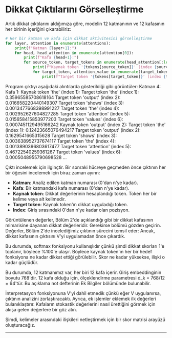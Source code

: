 # Dikkat Çıktılarını Görselleştirme

Artık dikkat çıktılarını aldığımıza göre, modelin 12 katmanının ve 12 kafasının her birinin içeriğini çıkarabiliriz:

```python
# Her bir katman ve kafa için dikkat aktivitesini görselleştirme
for layer, attention in enumerate(attentions):
    print(f"Katman {layer+1}:")
    for head, head_attention in enumerate(attention[0]):
        print(f"Kafa {head+1}:")
        for source_token, target_tokens in enumerate(head_attention[:len(tokens)]):
            print(f"Kaynak token '{tokens[source_token]}' (index {source_token+1}):")
            for target_token, attention_value in enumerate(target_tokens[:len(tokens)]):
                print(f"Target token '{tokens[target_token]}' (index {target_token+1}): {attention_value}")
```

Program çıktıyı aşağıdaki alıntılarda gösterildiği gibi görüntüler:
Katman 4:
Kafa 1:
Kaynak token 'the' (index 1):
Target token 'the' (index 1): 0.35965585708618164
Target token 'output' (index 2): 0.016658220440149307
Target token 'shows' (index 3): 0.0013477668398991227
Target token 'the' (index 4): 0.002952627604827285
Target token 'attention' (index 5): 0.015658415853977203
Target token 'values' (index 6): 0.0007451129495166242
Kaynak token 'output' (index 2):
Target token 'the' (index 1): 0.12423665076494217
Target token 'output' (index 2): 0.1629541665315628
Target token 'shows' (index 3): 0.003638952737674117
Target token 'the' (index 4): 0.0013890396803617477
Target token 'attention' (index 5): 0.46722540259361267
Target token 'values' (index 6): 0.0005048955790698528
… 

Çıktı incelemek için ilginçtir. Bir sonraki hücreye geçmeden önce çıktının her bir öğesini incelemek için biraz zaman ayırın:

- **Katman**: Analiz edilen katman numarası (0'dan n'ye kadar).
- **Kafa**: Bir katmandaki kafa numarası (0'dan n'ye kadar).
- **Kaynak token**: Dikkat değerlerinin hesaplandığı token. Token her bir kelime veya alt kelimedir.
- **Target token**: Kaynak token'ın dikkat uyguladığı token.
- **Index**: Giriş sırasındaki 0'dan n'ye kadar olan pozisyon.

Görüntülenen değerler, Bölüm 2'de açıklandığı gibi bir dikkat kafasının mimarisine dayanan dikkat değerleridir. Gerekirse bölümü gözden geçirin. Değerler, Bölüm 2'de incelediğimiz çıktının sürecini temsil eder: Ancak, dikkat kafasının çıktısını V'yi uygulamadan önce çıkardık. 

Bu durumda, softmax fonksiyonu kullanışlıdır çünkü şimdi dikkat skorları 1'e toplanır, böylece %100'e ulaşır. Böylece kaynak token'ın her bir hedef fonksiyona ne kadar dikkat ettiği görülebilir. Skor ne kadar yüksekse, ilişki o kadar güçlüdür.

Bu durumda, 12 katmanımız var, her biri 12 kafa içerir. Giriş embeddinginin boyutu 768'dir. 12 kafa olduğu için, ölçeklendirme parametresi d_k = 768/12 = 64'tür. Bu açıklama not defterinin Ek Bilgiler bölümünde bulunabilir.

İnterpretasyon fonksiyonuna V'yi dahil etmedik çünkü eğer V uygulanırsa, çıktının analizini zorlaştıracaktı. Ayrıca, ek işlemler eklemek ilk değerleri bulanıklaştırır. Kafaların stokastik değerlerini nasıl ürettiğini görmek için akışa gelen değerlere bir göz atın.

Şimdi, kelimeler arasındaki ilişkileri netleştirmek için bir skor matrisi arayüzü oluşturacağız.

---

